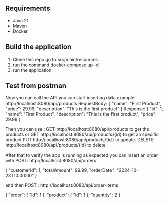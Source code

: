 ## Requirements 
- Java 21
- Maven
- Docker

## Build the application
1. Clone this repo
  go to src/main/resources
2. run the command docker-compose up -d
3. run the application


## Test from postman
   Now you can call the API
   you can start inserting data 
example: 
http://localhost:8080/api/products
RequestBody:
{
    "name": "First Product",
    "price": 29.99,
    "description": "This is the first product"
}
Response:
{
    "id": 1,
    "name": "First Product",
    "description": "This is the first product",
    "price": 29.99
}

Then you can use :
GET http://localhost:8080/api/products to get the products 
or GET http://localhost:8080/api/products/{id} to get an specific product PUT http://localhost:8080/api/products/{id} to update. DELETE http://localhost:8080/api/products/{id} to delete 



After that to verify the app is running as expected you can insert an order with
POST: http://localhost:8080/api/orders

{
    "customerId": 1,
    "totalAmount": 99.99,
    "orderDate": "2024-10-23T10:00:00"
}

and then 
POST : http://localhost:8080/api/order-items

{
    "order": {
        "id": 1
    },
    "product": {
        "id": 1
    },
    "quantity": 2
}
